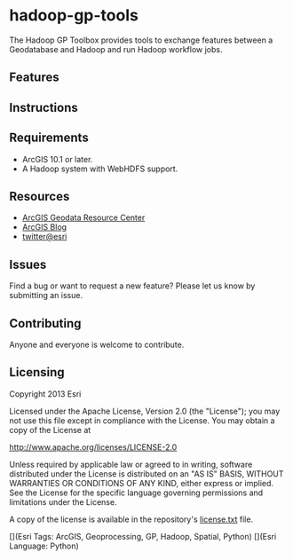 hadoop-gp-tools
===============

The Hadoop GP Toolbox provides tools to exchange features between a Geodatabase and Hadoop and run Hadoop workflow jobs.

## Features

## Instructions

## Requirements

* ArcGIS 10.1 or later.
* A Hadoop system with WebHDFS support.

## Resources

* [ArcGIS Geodata Resource Center]( http://resources.arcgis.com/en/communities/geodata/)
* [ArcGIS Blog](http://blogs.esri.com/esri/arcgis/)
* [twitter@esri](http://twitter.com/esri)

## Issues

Find a bug or want to request a new feature?  Please let us know by submitting an issue.

## Contributing

Anyone and everyone is welcome to contribute. 

## Licensing
Copyright 2013 Esri

Licensed under the Apache License, Version 2.0 (the "License");
you may not use this file except in compliance with the License.
You may obtain a copy of the License at

   http://www.apache.org/licenses/LICENSE-2.0

Unless required by applicable law or agreed to in writing, software
distributed under the License is distributed on an "AS IS" BASIS,
WITHOUT WARRANTIES OR CONDITIONS OF ANY KIND, either express or implied.
See the License for the specific language governing permissions and
limitations under the License.

A copy of the license is available in the repository's [license.txt]( https://raw.github.com/Esri/hadoop-gp-tools/master/license.txt) file.

[](Esri Tags: ArcGIS, Geoprocessing, GP, Hadoop, Spatial, Python)
[](Esri Language: Python)
